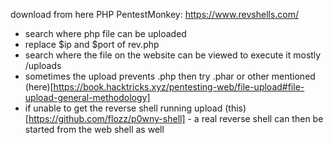download from here PHP PentestMonkey: https://www.revshells.com/

- search where php file can be uploaded
- replace $ip and $port of rev.php
- search where the file on the website can be viewed to execute it mostly /uploads
- sometimes the upload prevents .php then try .phar or other mentioned (here)[https://book.hacktricks.xyz/pentesting-web/file-upload#file-upload-general-methodology]
- if unable to get the reverse shell running upload (this)[https://github.com/flozz/p0wny-shell] - a real reverse shell can then be started from the web shell as well